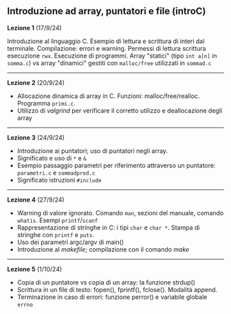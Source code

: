 ##  Introduzione ad array, puntatori e file (introC)


**Lezione 1** (17/9/24)

Introduzione al linguaggio C. Esempio di lettura e scrittura di interi dal terminale. Compilazione: errori e warning. Permessi di lettura scrittura esecuzione `rwx`. Esecuzione di programmi. Array "statici" (tipo `int a[n]` in `somma.c`) vs array "dinamici" gestiti con `malloc/free` utilizzati in `sommad.c`

-----------------------

**Lezione 2** (20/9/24)

* Allocazione dinamica di array in C. Funzioni: malloc/free/realloc. Programma `primi.c`.
* Utilizzo di *valgrind* per verificare il corretto utilizzo e deallocazione degli array

-------

**Lezione 3** (24/9/24)

* Introduzione ai puntatori; uso di puntatori negli array.
* Significato e uso di `*` e `&`
* Esempio passaggio parametri per riferimento attraverso un puntatore: `parametri.c` e `sommadprod.c`
* Significato istruzioni `#include`

-------

**Lezione 4** (27/9/24)

* Warning di valore ignorato. Comando `man`, sezioni del manuale, comando `whatis`. Esempi `printf`/`scanf`
* Rappresentazione di stringhe in C: i tipi `char` e `char *`. Stampa di stringhe con `printf` e `puts`. 
* Uso dei parametri argc/argv di main()
* Introduzione al *makefile*; compilazione con il comando *make*

-------

**Lezione 5** (1/10/24)

* Copia di un puntatore vs copia di un array: la funzione strdup()
* Scrittura in un file di testo: fopen(), fprintf(), fclose(). Modalità append.
* Terminazione in caso di errori: funzione perror() e variabile globale `errno`
